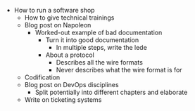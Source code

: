 * How to run a software shop
    * How to give technical trainings
    * Blog post on Napoleon
        * Worked-out example of bad documentation
            * Turn it into good documentation
                * In multiple steps, write the lede
            * About a protocol
                * Describes all the wire formats
                * Never describes what the wire format is for
    * Codification
    * Blog post on DevOps disciplines
        * Split potentially into different chapters and elaborate
    * Write on ticketing systems
